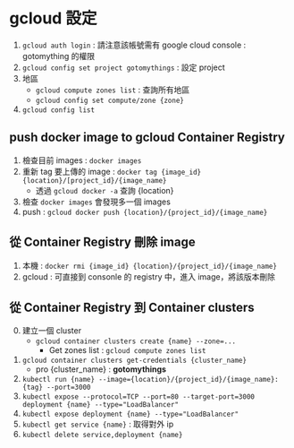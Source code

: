 # gcloud 設定

1. `gcloud auth login` : 請注意該帳號需有 google cloud console : gotomything 的權限
2. `gcloud config set project gotomythings` : 設定 project
3. 地區
	- `gcloud compute zones list` : 查詢所有地區
	- `gcloud config set compute/zone {zone}`
4. `gcloud config list`

## push docker image to gcloud Container Registry

1. 檢查目前 images : `docker images`
2. 重新 tag 要上傳的 image : `docker tag {image_id} {location}/[project_id}/{image_name}`
	- 透過 `gcloud docker -a` 查詢 {location}
3. 檢查 `docker images` 會發現多一個 images
4. push : `gcloud docker push {location}/{project_id}/{image_name}`

## 從 Container Registry 刪除 image

1. 本機 : `docker rmi {image_id} {location}/{project_id}/{image_name}`
2. gcloud : 可直接到 consonle 的 registry 中，進入 image，將該版本刪除

## 從 Container Registry 到 Container clusters

0. 建立一個 cluster
	- `gcloud container clusters create {name} --zone=...`
		- Get zones list : `gcloud compute zones list`
1. `gcloud container clusters get-credentials {cluster_name}`
	- pro {cluster_name} : **gotomythings**
2. `kubectl run {name} --image={location}/{project_id}/{image_name}:{tag} --port=3000`
3. `kubectl expose --protocol=TCP --port=80 --target-port=3000 deployment {name} --type="LoadBalancer"`
4. `kubectl expose deployment {name} --type="LoadBalancer"`
5. `kubectl get service {name}` : 取得對外 ip
6. `kubectl delete service,deployment {name}`